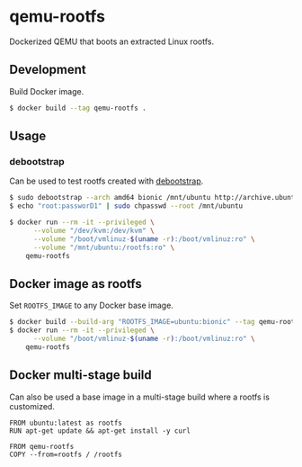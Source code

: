 # qemu-rootfs

Dockerized QEMU that boots an extracted Linux rootfs.

## Development

Build Docker image.

```sh
$ docker build --tag qemu-rootfs .
```

## Usage

### debootstrap

Can be used to test rootfs created with [debootstrap](https://wiki.debian.org/Debootstrap).

```sh
$ sudo debootstrap --arch amd64 bionic /mnt/ubuntu http://archive.ubuntu.com/ubuntu/
$ echo "root:passworD1" | sudo chpasswd --root /mnt/ubuntu

$ docker run --rm -it --privileged \
      --volume "/dev/kvm:/dev/kvm" \
      --volume "/boot/vmlinuz-$(uname -r):/boot/vmlinuz:ro" \
      --volume "/mnt/ubuntu:/rootfs:ro" \
    qemu-rootfs
```

## Docker image as rootfs

Set `ROOTFS_IMAGE` to any Docker base image.

```sh
$ docker build --build-arg "ROOTFS_IMAGE=ubuntu:bionic" --tag qemu-rootfs .
$ docker run --rm -it --privileged \
      --volume "/boot/vmlinuz-$(uname -r):/boot/vmlinuz:ro" \
    qemu-rootfs
```

## Docker multi-stage build

Can also be used a base image in a multi-stage build where a rootfs is customized.

```
FROM ubuntu:latest as rootfs
RUN apt-get update && apt-get install -y curl

FROM qemu-rootfs
COPY --from=rootfs / /rootfs
```
